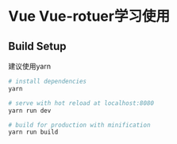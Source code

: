 # Vue Vue-rotuer学习使用

## Build Setup
建议使用yarn
``` bash
# install dependencies
yarn

# serve with hot reload at localhost:8080
yarn run dev

# build for production with minification
yarn run build
```
